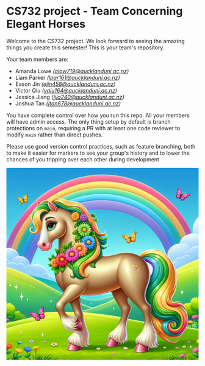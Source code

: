 # CS732 project - Team Concerning Elegant Horses

Welcome to the CS732 project. We look forward to seeing the amazing things you create this semester! This is your team's repository.

Your team members are:
- Amanda Lowe _(alow719@aucklanduni.ac.nz)_
- Liam Parker _(lpar161@aucklanduni.ac.nz)_
- Eason Jin _(ejin458@aucklanduni.ac.nz)_
- Victor Qiu _(vqiu164@aucklanduni.ac.nz)_
- Jessica Jiang _(jjia240@aucklanduni.ac.nz)_
- Joshua Tan _(jtan678@aucklanduni.ac.nz)_

You have complete control over how you run this repo. All your members will have admin access. The only thing setup by default is branch protections on `main`, requiring a PR with at least one code reviewer to modify `main` rather than direct pushes.

Please use good version control practices, such as feature branching, both to make it easier for markers to see your group's history and to lower the chances of you tripping over each other during development

![](./Concerning%20Elegant%20Horses.png)
